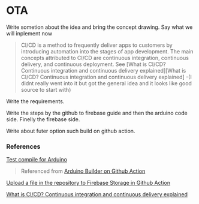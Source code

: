 # OTA
 Write sometion about the idea and bring the concept drawing. Say what we will  inplement now 

>CI/CD is a method to frequently deliver apps to customers by introducing automation into the stages of app development. The main concepts attributed to CI/CD are continuous integration, continuous delivery, and continuous deployment.
> See [What is CI/CD? Continuous integration and continuous delivery explained][What is CI/CD? Continuous integration and continuous delivery explained]
 -(I didnt really went into it but got the general idea and it looks like good source to start with)

Write the requirements.

Write the steps by the github to firebase guide and then the arduino code side. Finelly the firebase side.

Write about futer option such build on github action.

### References
[Test compile for Arduino](https://github.com/marketplace/actions/test-compile-for-arduino)
> Referenced from [Arduino Builder on Github Action](https://github.com/marketplace/actions/run-arduino-builder)

[Upload a file in the repository to Firebase Storage in Github Action](https://quandnl.medium.com/upload-files-in-repository-to-firebase-storage-in-github-action-f467c1309a54)

[]()

[]()

[]()

[]()

[What is CI/CD? Continuous integration and continuous delivery explained](https://www.google.com/amp/s/www.infoworld.com/article/3271126/what-is-cicd-continuous-integration-and-continuous-delivery-explained.amp.html)
